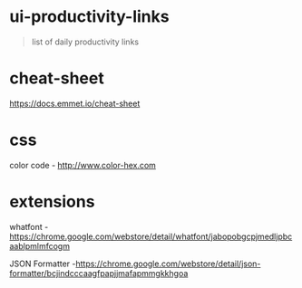 # ui-productivity-links
> list of daily productivity links

# cheat-sheet
https://docs.emmet.io/cheat-sheet

# css
color code - http://www.color-hex.com

# extensions

whatfont -https://chrome.google.com/webstore/detail/whatfont/jabopobgcpjmedljpbcaablpmlmfcogm

JSON Formatter -https://chrome.google.com/webstore/detail/json-formatter/bcjindcccaagfpapjjmafapmmgkkhgoa

